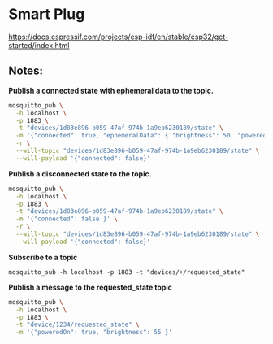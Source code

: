 # Smart Plug

https://docs.espressif.com/projects/esp-idf/en/stable/esp32/get-started/index.html

## Notes:

**Publish a connected state with ephemeral data to the topic.**

```bash
mosquitto_pub \
  -h localhost \
  -p 1883 \
  -t "devices/1d83e896-b059-47af-974b-1a9eb6230189/state" \
  -m '{"connected": true, "ephemeralData": { "brightness": 50, "poweredOn": true }}' \
  -r \
  --will-topic "devices/1d83e896-b059-47af-974b-1a9eb6230189/state" \
  --will-payload '{"connected": false}'
```

**Publish a disconnected state to the topic.**

```bash
mosquitto_pub \
  -h localhost \
  -p 1883 \
  -t "devices/1d83e896-b059-47af-974b-1a9eb6230189/state" \
  -m '{"connected": false }' \
  -r \
  --will-topic "devices/1d83e896-b059-47af-974b-1a9eb6230189/state" \
  --will-payload '{"connected": false}'
```

**Subscribe to a topic**

```
mosquitto_sub -h localhost -p 1883 -t "devices/+/requested_state"
```

**Publish a message to the requested_state topic**

```bash
mosquitto_pub \
  -h localhost \
  -p 1883 \
  -t "device/1234/requested_state" \
  -m '{"poweredOn": true, "brightness": 55 }'
```

